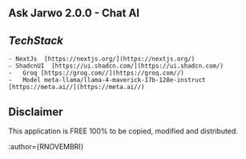 **Ask Jarwo 2.0.0 - Chat AI**
-

***TechStack***
-
    - NextJs  [https://nextjs.org/](https://nextjs.org/)
    - ShadcnUI  [https://ui.shadcn.com/](https://ui.shadcn.com/)
    -   Groq [https://groq.com//](https://groq.com//)
    -   Model meta-llama/llama-4-maverick-17b-128e-instruct [https://meta.ai//](https://meta.ai//)


Disclaimer
-
This application is FREE 100% to be copied, modified and distributed. 


:author={RNOVEMBRI}







